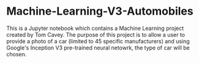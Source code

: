 # Machine-Learning-V3-Automobiles

This is a Jupyter notebook which contains a Machine Learning project created by Tom Cavey. The purpose of this project is to allow a user to provide a photo of a car (limited to 45 specific manufacturers) and using Google's Inception V3 pre-trained neural netowrk, the type of car will be chosen.
